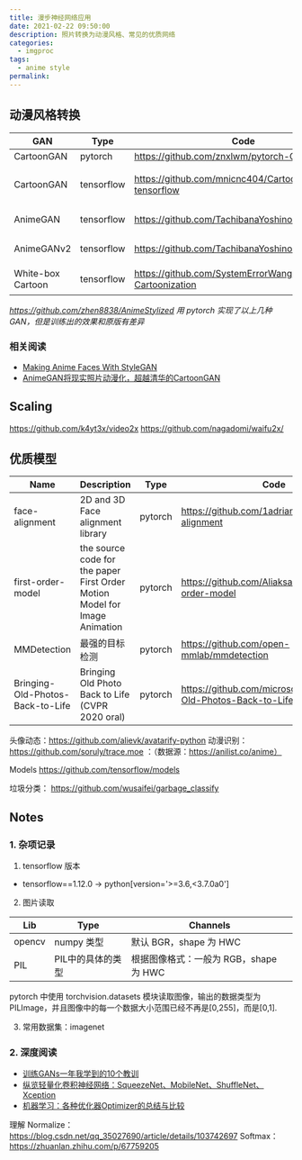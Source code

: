 ```yaml
---
title: 漫步神经网络应用
date: 2021-02-22 09:50:00
description: 照片转换为动漫风格、常见的优质网络
categories: 
  - imgproc
tags: 
  - anime style
permalink:
---
```


## 动漫风格转换
 GAN | Type | Code | Online | Note 
 --- | --- | --- | --- | ---
 CartoonGAN | pytorch | https://github.com/znxlwm/pytorch-CartoonGAN | x | 
 CartoonGAN | tensorflow | https://github.com/mnicnc404/CartoonGan-tensorflow | 自带预训练 | 预训练模型: http://cg.cs.tsinghua.edu.cn/people/~Yongjin/CartoonGAN-Models.rar， 效果较差（图片细节保留不足）
 AnimeGAN | tensorflow | https://github.com/TachibanaYoshino/AnimeGAN | x | pytorch 实现：https://github.com/XuHangkun/AnimeGAN_in_Pytorch
 AnimeGANv2 | tensorflow | https://github.com/TachibanaYoshino/AnimeGANv2 | x ｜ 效果未知
 White-box Cartoon | tensorflow | https://github.com/SystemErrorWang/White-box-Cartoonization | 自带预训练 | 效果最好，应用：https://github.com/margaretmz/cartoonizer-with-tflite
 
 *https://github.com/zhen8838/AnimeStylized 用 pytorch 实现了以上几种 GAN，但是训练出的效果和原版有差异*

### 相关阅读
- [Making Anime Faces With StyleGAN](https://www.gwern.net/Faces#background)
- [AnimeGAN将现实照片动漫化，超越清华的CartoonGAN](https://zhuanlan.zhihu.com/p/76574388)


## Scaling
https://github.com/k4yt3x/video2x 
https://github.com/nagadomi/waifu2x/


## 优质模型
Name | Description | Type | Code | Note
--- | --- | --- | --- | ---
face-alignment | 2D and 3D Face alignment library | pytorch | https://github.com/1adrianb/face-alignment | x
first-order-model | the source code for the paper First Order Motion Model for Image Animation | pytorch | https://github.com/AliaksandrSiarohin/first-order-model | x
MMDetection | 最强的目标检测 | pytorch | https://github.com/open-mmlab/mmdetection | x
Bringing-Old-Photos-Back-to-Life | Bringing Old Photo Back to Life (CVPR 2020 oral) | pytorch | https://github.com/microsoft/Bringing-Old-Photos-Back-to-Life | x

头像动态：https://github.com/alievk/avatarify-python
动漫识别：https://github.com/soruly/trace.moe ：（数据源：https://anilist.co/anime）

Models
  https://github.com/tensorflow/models

垃圾分类：
  https://github.com/wusaifei/garbage_classify


## Notes
### 1. 杂项记录
1. tensorflow 版本
  - tensorflow==1.12.0 -> python[version='>=3.6,<3.7.0a0']

2. 图片读取 

  Lib | Type | Channels
  --- | --- | --- 
  opencv | numpy 类型 | 默认 BGR，shape 为 HWC
  PIL | PIL中的具体的类型 | 根据图像格式：一般为 RGB，shape 为 HWC
 
 pytorch 中使用 torchvision.datasets 模块读取图像，输出的数据类型为 PILImage，并且图像中的每一个数据大小范围已经不再是[0,255]，而是[0,1].
 

3. 常用数据集：imagenet

### 2. 深度阅读
- [训练GANs一年我学到的10个教训](https://zhuanlan.zhihu.com/p/79959150)
- [纵览轻量化卷积神经网络：SqueezeNet、MobileNet、ShuffleNet、Xception](https://cloud.tencent.com/developer/article/1120709)
- [机器学习：各种优化器Optimizer的总结与比较](https://blog.csdn.net/weixin_40170902/article/details/80092628)

理解 Normalize： https://blog.csdn.net/qq_35027690/article/details/103742697
Softmax：https://zhuanlan.zhihu.com/p/67759205




